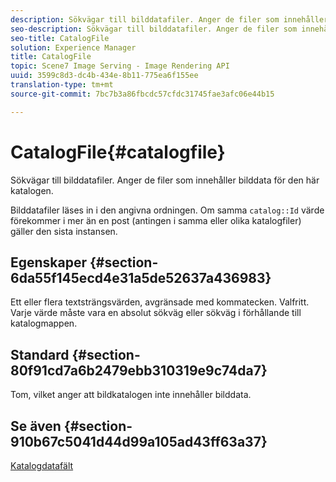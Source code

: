 ```yaml
---
description: Sökvägar till bilddatafiler. Anger de filer som innehåller bilddata för den här katalogen.
seo-description: Sökvägar till bilddatafiler. Anger de filer som innehåller bilddata för den här katalogen.
seo-title: CatalogFile
solution: Experience Manager
title: CatalogFile
topic: Scene7 Image Serving - Image Rendering API
uuid: 3599c8d3-dc4b-434e-8b11-775ea6f155ee
translation-type: tm+mt
source-git-commit: 7bc7b3a86fbcdc57cfdc31745fae3afc06e44b15

---
```



# CatalogFile{#catalogfile}

Sökvägar till bilddatafiler. Anger de filer som innehåller bilddata för den här katalogen.

Bilddatafiler läses in i den angivna ordningen. Om samma `catalog::Id` värde förekommer i mer än en post (antingen i samma eller olika katalogfiler) gäller den sista instansen.

## Egenskaper {#section-6da55f145ecd4e31a5de52637a436983}

Ett eller flera textsträngsvärden, avgränsade med kommatecken. Valfritt. Varje värde måste vara en absolut sökväg eller sökväg i förhållande till katalogmappen.

## Standard {#section-80f91cd7a6b2479ebb310319e9c74da7}

Tom, vilket anger att bildkatalogen inte innehåller bilddata.

## Se även {#section-910b67c5041d44d99a105ad43ff63a37}

[Katalogdatafält](../../../../../is-api/image-catalog/image-serving-api-ref/c-image-catalog-reference/c-overview/c-catalog-data-fields/c-catalog-data-fields.md#concept-b19581028ec44f98b9f5943624403d29)
